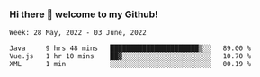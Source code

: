 ### Hi there 👋 welcome to my Github! 

<!--START_SECTION:waka-->
```text
Week: 28 May, 2022 - 03 June, 2022

Java     9 hrs 48 mins   ██████████████████████▒░░   89.00 % 
Vue.js   1 hr 10 mins    ██▓░░░░░░░░░░░░░░░░░░░░░░   10.70 % 
XML      1 min           ░░░░░░░░░░░░░░░░░░░░░░░░░   00.19 % 
```
<!--END_SECTION:waka-->
